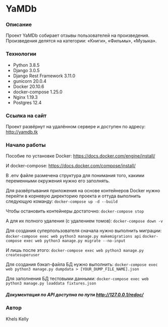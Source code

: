 # YaMDb
### Описание
Проект YaMDb собирает отзывы пользователей на произведения. Произведения делятся на категории: «Книги», «Фильмы», «Музыка».
### Технологии
- Python 3.8.5
- Django 3.0.5
- Django Rest Framework 3.11.0
- gunicorn 20.0.4
- Docker 20.10.6
- docker-compose 1.25.0
- Nginx 1.19.3
- Postgres 12.4
### Ссылка на сайт
Проект развёрнут на удалённом сервере и доступен по адресу: http://yamdb.tk
### Начало работы

Пособие по установке Docker: https://docs.docker.com/engine/install/

И docker-compose: https://docs.docker.com/compose/install/

В .env файле размечена структура для понимания того, какими переменными окружения нужно его заполнять.

Для развёртывания приложения на основе контейнеров Docker нужно перейти в корневую директорию проекта и оттуда выполнить следующую команду:
```docker-compose up -d --build```

Чтобы остановить контейнеры достаточно:
```docker-compose stop```

А для их полного удаления (с удалением томов):
```docker-compose down -v```

Для создания суперпользователя сначала нужно выполнить миграции:
```docker-compose exec web python3 manage.py makemigrations api```
```docker-compose exec web python3 manage.py migrate --no-input```

И лишь после этого:
```docker-compose exec web python3 manage.py createsuperuser```

Для создания бэкап-файла БД нужно выполнить:
```docker-compose exec web python3 manage.py dumpdata > [YOUR_DUMP_FILE_NAME].json```

Для заполнения БД тестовыми данными:
```docker-compose exec web python3 manage.py loaddata fixtures.json```

##### Документация по API доступна по пути http://127.0.0.1/redoc/
### Автор
Khels Kelly
